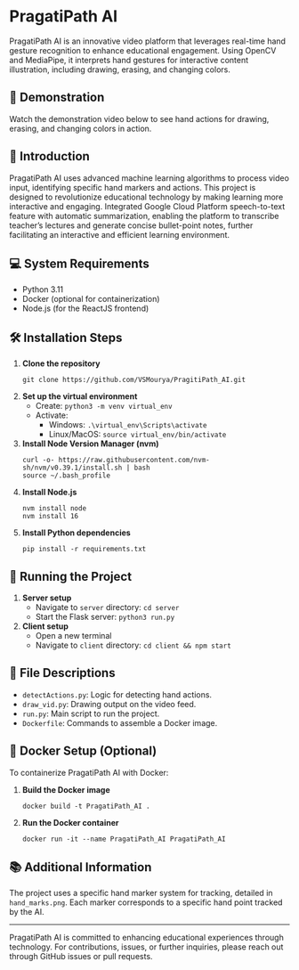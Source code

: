 # PragatiPath AI

PragatiPath AI is an innovative video platform that leverages real-time hand gesture recognition to enhance educational engagement. Using OpenCV and MediaPipe, it interprets hand gestures for interactive content illustration, including drawing, erasing, and changing colors.

## 🎥 Demonstration

Watch the demonstration video below to see hand actions for drawing, erasing, and changing colors in action.

## 🚀 Introduction

PragatiPath AI uses advanced machine learning algorithms to process video input, identifying specific hand markers and actions. This project is designed to revolutionize educational technology by making learning more interactive and engaging. Integrated Google Cloud Platform speech-to-text feature with automatic summarization, enabling the platform to transcribe teacher’s lectures and generate concise bullet-point notes, further facilitating an interactive and efficient learning environment.

## 💻 System Requirements

- Python 3.11
- Docker (optional for containerization)
- Node.js (for the ReactJS frontend)

## 🛠 Installation Steps

1. **Clone the repository**
   ```
   git clone https://github.com/VSMourya/PragitiPath_AI.git
   ```
2. **Set up the virtual environment**
   - Create: `python3 -m venv virtual_env`
   - Activate:
     - Windows: `.\virtual_env\Scripts\activate`
     - Linux/MacOS: `source virtual_env/bin/activate`
3. **Install Node Version Manager (nvm)**
   ```
   curl -o- https://raw.githubusercontent.com/nvm-sh/nvm/v0.39.1/install.sh | bash
   source ~/.bash_profile
   ```
4. **Install Node.js**
   ```
   nvm install node
   nvm install 16
   ```
5. **Install Python dependencies**
   ```
   pip install -r requirements.txt
   ```

## 🚀 Running the Project

1. **Server setup**
   - Navigate to `server` directory: `cd server`
   - Start the Flask server: `python3 run.py`
2. **Client setup**
   - Open a new terminal
   - Navigate to `client` directory: `cd client && npm start`

## 📂 File Descriptions

- `detectActions.py`: Logic for detecting hand actions.
- `draw_vid.py`: Drawing output on the video feed.
- `run.py`: Main script to run the project.
- `Dockerfile`: Commands to assemble a Docker image.

## 🐳 Docker Setup (Optional)

To containerize PragatiPath AI with Docker:

1. **Build the Docker image**
   ```
   docker build -t PragatiPath_AI .
   ```
2. **Run the Docker container**
   ```
   docker run -it --name PragatiPath_AI PragatiPath_AI
   ```

## 📚 Additional Information

The project uses a specific hand marker system for tracking, detailed in `hand_marks.png`. Each marker corresponds to a specific hand point tracked by the AI.

---

PragatiPath AI is committed to enhancing educational experiences through technology. For contributions, issues, or further inquiries, please reach out through GitHub issues or pull requests.

